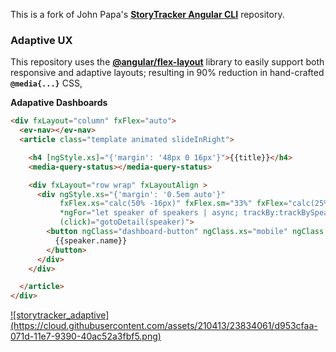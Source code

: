 This is a fork of John Papa's **[StoryTracker Angular CLI](https://github.com/johnpapa/angular-event-view-cli)** repository.

### Adaptive UX

This repository uses the **[@angular/flex-layout](http://www.github.com/angular/flex-layout)** library to easily support both responsive and adaptive layouts; resulting in 90% reduction in hand-crafted **`@media{...}`** CSS,

**Adapative Dashboards**

```html
<div fxLayout="column" fxFlex="auto">
  <ev-nav></ev-nav>
  <article class="template animated slideInRight">

    <h4 [ngStyle.xs]="{'margin': '48px 0 16px'}">{{title}}</h4>
    <media-query-status></media-query-status>

    <div fxLayout="row wrap" fxLayoutAlign >
      <div ngStyle.xs="{'margin': '0.5em auto'}"
           fxFlex.xs="calc(50% -16px)" fxFlex.sm="33%" fxFlex="calc(25% - 16px)"
           *ngFor="let speaker of speakers | async; trackBy:trackBySpeakers"
           (click)="gotoDetail(speaker)">
        <button ngClass="dashboard-button" ngClass.xs="mobile" ngClass.sm="tablet">
          {{speaker.name}}
        </button>
      </div>
    </div>

  </article>
</div>
```

<a href="https://github.com/ThomasBurleson/angular-event-view-cli/blob/master/src/app/dashboard/dashboard.component.html#L4-L6">
![storytracker_adaptive](https://cloud.githubusercontent.com/assets/210413/23834061/d953cfaa-071d-11e7-9390-40ac52a3fbf5.png)
</a>

